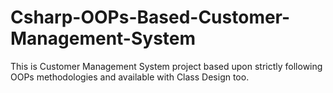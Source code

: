 # Csharp-OOPs-Based-Customer-Management-System
This is Customer Management System project based upon strictly following OOPs methodologies and available with Class Design too.
     

